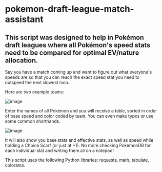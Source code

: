 # pokemon-draft-league-match-assistant
## This script was designed to help in Pokémon draft leagues where all Pokémon's speed stats need to be compared for optimal EV/nature allocation.

Say you have a match coming up and want to figure out what everyone's speeds are so that you can reach the exact speed stat you need to outspeed the next slowest mon.

Here are two example teams:

![image](https://github.com/ChrisDaDerp/pokemon-draft-league-match-assistant/assets/44344493/3065dbb4-2927-4d02-bd4e-ddcbd93db24c)







Enter the names of all Pokémon and you will receive a table, sorted in order of base speed and color coded by team. You can even make typos or use some common shorthands.

![image](https://github.com/ChrisDaDerp/pokemon-draft-league-match-assistant/assets/44344493/a18b7113-28ba-4d87-9ad6-9c9122a9ce30)

It will also show you base stats and effective stats, as well as speed while holding a Choice Scarf (or just at +1). No more checking PokemonDB for each individual stat and writing them all on a notepad!


This script uses the following Python libraries: requests, math, tabulate, colorama.
